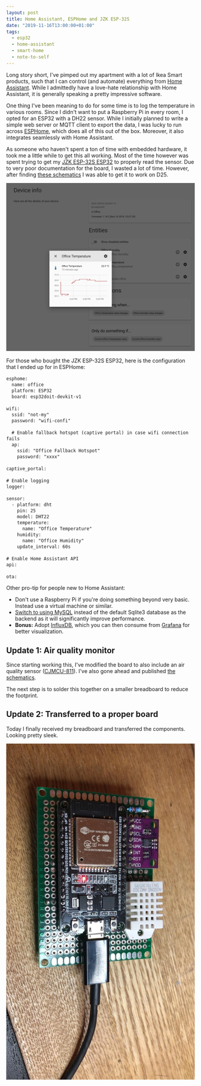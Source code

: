 ```yaml
---
layout: post
title: Home Assistant, ESPHome and JZK ESP-32S
date: "2019-11-16T13:00:00+01:00"
tags:
  - esp32
  - home-assistant
  - smart-home
  - note-to-self
---
```


Long story short, I've pimped out my apartment with a lot of Ikea Smart products, such that I can control (and automate) everything from [Home Assistant](https://www.home-assistant.io/). While I admittedly have a love-hate relationship with Home Assistant, it is generally speaking a pretty impressive software.

One thing I've been meaning to do for some time is to log the temperature in various rooms. Since I didn't want to put a Raspberry Pi in every room, I opted for an ESP32 with a DH22 sensor. While I initially planned to write a simple web server or MQTT client to export the data, I was lucky to run across [ESPHome](https://esphome.io/), which does all of this out of the box. Moreover, it also integrates seamlessly with Home Assistant.

As someone who haven't spent a ton of time with embedded hardware, it took me a little while to get this all working. Most of the time however was spent trying to get my [JZK ESP-32S ESP32](https://www.amazon.co.uk/gp/product/B071JR9WS9/) to properly read the sensor. Due to very poor documentation for the board, I wasted a lot of time. However, after finding [these schematics](https://duino4projects.com/esp32-devkit-v1-pinout/) I was able to get it to work on D25.

![](/assets/home-assistant-and-eshome.webp)

For those who bought the JZK ESP-32S ESP32, here is the configuration that I ended up for in ESPHome:

```
esphome:
  name: office
  platform: ESP32
  board: esp32doit-devkit-v1

wifi:
  ssid: "not-my"
  password: "wifi-confi"

  # Enable fallback hotspot (captive portal) in case wifi connection fails
  ap:
    ssid: "Office Fallback Hotspot"
    password: "xxxx"

captive_portal:

# Enable logging
logger:

sensor:
  - platform: dht
    pin: 25
    model: DHT22
    temperature:
      name: "Office Temperature"
    humidity:
      name: "Office Humidity"
    update_interval: 60s

# Enable Home Assistant API
api:

ota:
```

Other pro-tip for people new to Home Assistant:

- Don't use a Raspberry Pi if you're doing something beyond very basic. Instead use a virtual machine or similar.
- [Switch to using MySQL](https://www.home-assistant.io/integrations/recorder/) instead of the default Sqlite3 database as the backend as it will significantly improve performance.
- **Bonus:** Adopt [InfluxDB](https://www.home-assistant.io/integrations/influxdb/), which you can then consume from [Grafana](https://grafana.com/) for better visualization.

## Update 1: Air quality monitor

Since starting working this, I've modified the board to also include an air quality sensor ([CJMCU-811](https://www.amazon.co.uk/gp/product/B07RGLMS1J/)). I've also gone ahead and published [the schematics](https://easyeda.com/vpetersson/room-sensor).

The next step is to solder this together on a smaller breadboard to reduce the footprint.

## Update 2: Transferred to a proper board

Today I finally received my breadboard and transferred the components. Looking pretty sleek.

![](/assets/room-sensor.webp)
